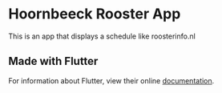 # Hoornbeeck Rooster App

This is an app that displays a schedule like roosterinfo.nl

## Made with Flutter

For information about Flutter, view their online
[documentation](https://flutter.io/).
